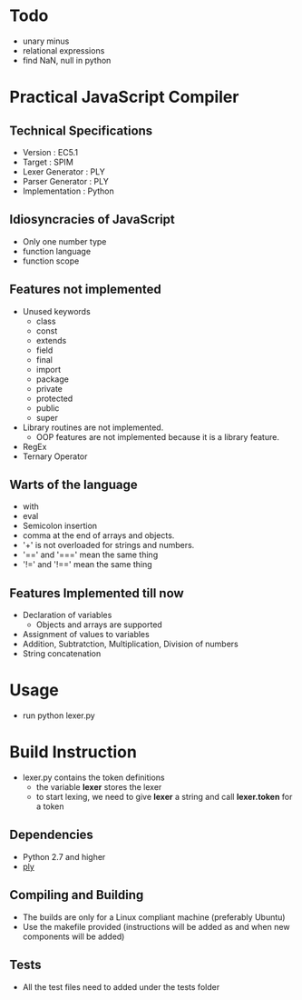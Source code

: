 # Todo
- unary minus
- relational expressions
- find NaN, null in python

# Practical JavaScript Compiler

## Technical Specifications
- Version                              : EC5.1
- Target                               : SPIM
- Lexer Generator                      : PLY
- Parser Generator                     : PLY
- Implementation                       : Python

## Idiosyncracies of JavaScript 
- Only one number type
- function language
- function scope

## Features not implemented
- Unused keywords
    - class
    - const
    - extends
    - field
    - final
    - import
    - package
    - private
    - protected
    - public
    - super
- Library routines are not implemented.
    - OOP features are not implemented because it is a library feature.
- RegEx
- Ternary Operator

## Warts of the language
- with
- eval
- Semicolon insertion
- comma at the end of arrays and objects.
- '+' is not overloaded for strings and numbers.
- '==' and '===' mean the same thing
- '!=' and '!==' mean the same thing

## Features Implemented till now
- Declaration of variables
    - Objects and arrays are supported
- Assignment of values to variables
- Addition, Subtratction, Multiplication, Division of numbers
- String concatenation

# Usage
- run python lexer.py <testFileName>

# Build Instruction
- lexer.py contains the token definitions
    - the variable **lexer** stores the lexer
    - to start lexing, we need to give **lexer** a string and call **lexer.token** for a token

## Dependencies
- Python 2.7 and higher
- [ply](https://github.com/dabeaz/ply)

## Compiling and Building
- The builds are only for a Linux compliant machine (preferably Ubuntu)
- Use the makefile provided (instructions will be added as and when new components will be added)

## Tests
- All the test files need to added under the tests folder

